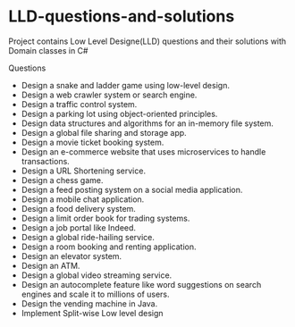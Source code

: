 # LLD-questions-and-solutions
Project contains Low Level Designe(LLD) questions and their solutions with Domain classes in C#


Questions
- Design a snake and ladder game using low-level design.
- Design a web crawler system or search engine.
- Design a traffic control system.
- Design a parking lot using object-oriented principles.
- Design data structures and algorithms for an in-memory file system.
- Design a global file sharing and storage app.
- Design a movie ticket booking system.
- Design an e-commerce website that uses microservices to handle transactions.
- Design a URL Shortening service.
- Design a chess game.
- Design a feed posting system on a social media application.
- Design a mobile chat application.
- Design a food delivery system.
- Design a limit order book for trading systems.
- Design a job portal like Indeed.
- Design a global ride-hailing service.
- Design a room booking and renting application.
- Design an elevator system.
- Design an ATM.
- Design a global video streaming service.
- Design an autocomplete feature like word suggestions on search engines and scale it to millions of users.
- Design the vending machine in Java.
- Implement Split-wise Low level design

